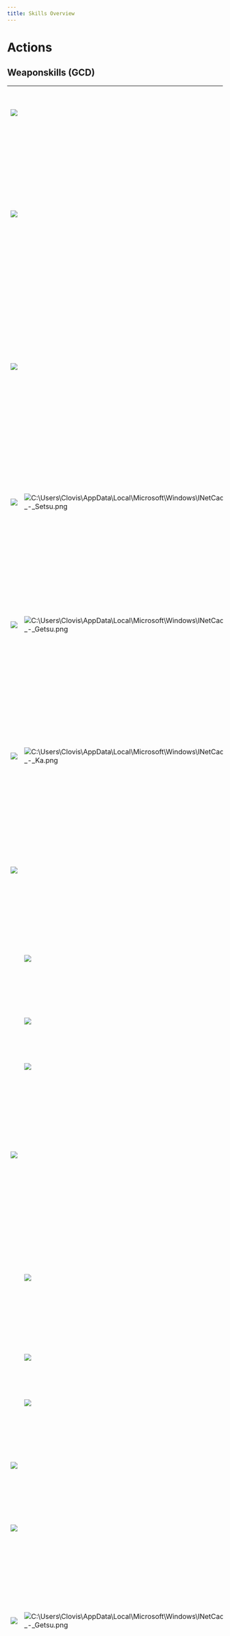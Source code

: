 ```yaml
---
title: Skills Overview
---
```

# Actions

## Weaponskills (GCD)

|                                             |                                                                                                                                                                                                                                                                                     |                                                                                                                                                                           |
| ------------------------------------------- | ----------------------------------------------------------------------------------------------------------------------------------------------------------------------------------------------------------------------------------------------------------------------------------- | ------------------------------------------------------------------------------------------------------------------------------------------------------------------------- |
| ![](https://xivapi.com/i/003000/003151.png) |                                                                                                                                                                                                                                                                                     | **Hakaze** <br>Single target combo starter. 200 potency. +5 Kenki.                                                                                                        |
| ![](https://xivapi.com/i/003000/003152.png) |                                                                                                                                                                                                                                                                                     | **Jinpu** <br>Single target second step combo. 100 potency, 320 potency if combo from Hakaze.<br>Combo Bonus: Increases damage dealt by 13% for 40s, +5 Kenki.            |
| ![](https://xivapi.com/i/003000/003156.png) |                                                                                                                                                                                                                                                                                     | **Shifu** <br>Single target second step combo. 100 potency, 320 potency if combo from Hakaze. <br>Combo Bonus: Reduces GCD and autoattack delay by 13% for 405, +5 Kenki. |
| ![](https://xivapi.com/i/003000/003166.png) | ![C:\\Users\\Clovis\\AppData\\Local\\Microsoft\\Windows\\INetCache\\Content.Word\\Sen\_-\_Setsu.png](https://lh6.googleusercontent.com/lW5486Um3Pv47vhQ8JbdZRN2hoXIOEj0mGBUN499CrqfPsbdmRGrEsD9qtyDzJSocNthd8tfnDa6jLKu_LdDQngUjBnFpeqv-pgAa57L_WuyxYH2JW6RcJzAXJ6y4TnAURE4csu3=s0) | **Yukikaze** <br>Single target second step combo. 100 potency, 360 potency if combo from Hakaze. <br>Combo Bonus: Setsu Sen, +15 Kenki.                                   |
| ![](https://xivapi.com/i/003000/003158.png) | ![C:\\Users\\Clovis\\AppData\\Local\\Microsoft\\Windows\\INetCache\\Content.Word\\Sen\_-\_Getsu.png](https://lh3.googleusercontent.com/vh7p32RLojf1eVxekvJgdXj61Q4h4w8FTI0f7K-8QtGKUQRpqBsgIPqjGvTIp8jl1EQEHtDCan8xoegKxMtxnHN94Ti4koHcV69g5liT5ExglUdUoxa7vkyRQF0bock5ZcTtnFzH=s0) | **Gekko** <br>Single target third step combo. 100 potency, 480 if combo from Jinpu. <br>Combo Bonus: Getsu Sen, +5 Kenki. +10 Kenki if Rear Combo.                        |
| ![](https://xivapi.com/i/003000/003164.png) | ![C:\\Users\\Clovis\\AppData\\Local\\Microsoft\\Windows\\INetCache\\Content.Word\\Sen\_-\_Ka.png](https://lh6.googleusercontent.com/jSAYprY7WsOG_OyYhh-kYdWo9El9MvFzNKO3Tv4a6GyON8h_i1ToYCAG8bnb-QeQAmhiftTf26kbDKTAG7yoWR7wK0D3VcltTG80NWZ46-y5zZoGuRkcol9hM_LjJljycbeOcYcG=s0)    | **Kasha** <br>Single target third step combo. 100 potency, 480 if combo from Shifu. <br>Combo Bonus: Ka Sen, +5 Kenki. +10 Kenki if Flank Combo.                          |
| ![](https://xivapi.com/i/003000/003159.png) |                                                                                                                                                                                                                                                                                     | **laijutsu** <br>1.3s casted Weaponskill. Effect depends on number of Sen held. <br>+1 Meditation stack (Max 3).                                                          |
|                                             | ![](https://xivapi.com/i/003000/003160.png)                                                                                                                                                                                                                                         | **Higanbana** <br>Single target 50s DOT, 250 potency initial hit, 40 potency ticks. Total 1050.                                                                           |
|                                             | ![](https://xivapi.com/i/003000/003161.png)                                                                                                                                                                                                                                         | **Tenka Goken** <br>AoE frontal cone, 360 potency.                                                                                                                        |
|                                             | ![](https://xivapi.com/i/003000/003162.png)                                                                                                                                                                                                                                         | **Midare Setsugekka** <br>Single target nuke, 800 potency.                                                                                                                |
| ![](https://xivapi.com/i/003000/003180.png) |                                                                                                                                                                                                                                                                                     | **Tsubame-gaeshi** <br>Ability, combos off laijutsu. Recasts previous laijutsu with higher potency. 60s CD. <br>+1 Meditation stack (Max 3).                              |
|                                             | ![](https://xivapi.com/i/003000/003181.png)                                                                                                                                                                                                                                         | **Kaeshi: Higanbana** <br> Single target 50s DOT, 375 potency initial hit, 60 potency ticks. Total 1575. <br>Does not stack with Higanbana.                               |
|                                             | ![](https://xivapi.com/i/003000/003182.png)                                                                                                                                                                                                                                         | **Kaeshi: Goken** <br>AoE frontal cone, 540 potency.                                                                                                                      |
|                                             | ![](https://xivapi.com/i/003000/003183.png)                                                                                                                                                                                                                                         | **Kaeshi: Setsugekka** <br>Single target nuke, 1200 potency.                                                                                                              |
| ![](https://xivapi.com/i/003000/003155.png) |                                                                                                                                                                                                                                                                                     | **Enpi**  <br>Single target ranged attack, 100 potency, 320 if combo (Yaten). +10 Kenki.                                                                                  |
| ![](https://xivapi.com/i/003000/003157.png) |                                                                                                                                                                                                                                                                                     | **Fuga** <br>AoE frontal cone, 100 potency. +5 Kenki.                                                                                                                     |
| ![](https://xivapi.com/i/003000/003163.png) | ![C:\\Users\\Clovis\\AppData\\Local\\Microsoft\\Windows\\INetCache\\Content.Word\\Sen\_-\_Getsu.png](https://lh3.googleusercontent.com/vh7p32RLojf1eVxekvJgdXj61Q4h4w8FTI0f7K-8QtGKUQRpqBsgIPqjGvTIp8jl1EQEHtDCan8xoegKxMtxnHN94Ti4koHcV69g5liT5ExglUdUoxa7vkyRQF0bock5ZcTtnFzH=s0) | **Mangetsu** <br> AoE in a circle around you, 100 potency, 160 if combo. <br>Combo Bonus: Getsu Sen, extends Jinpu buff by 15s (Max 40s). +10 Kenki.                      |
| ![](https://xivapi.com/i/003000/003165.png) | ![C:\\Users\\Clovis\\AppData\\Local\\Microsoft\\Windows\\INetCache\\Content.Word\\Sen\_-\_Ka.png](https://lh6.googleusercontent.com/jSAYprY7WsOG_OyYhh-kYdWo9El9MvFzNKO3Tv4a6GyON8h_i1ToYCAG8bnb-QeQAmhiftTf26kbDKTAG7yoWR7wK0D3VcltTG80NWZ46-y5zZoGuRkcol9hM_LjJljycbeOcYcG=s0)    | **Oka** <br> AoE in a circle around you, 100 potency, 160 if combo. <br>Combo Bonus: Ka Sen, extends Shifu buff by 15s (Max 40s). +10 Kenki.                              |

## Off GCDs

|                                             |     |                                                                                                   |
| ------------------------------------------- | --- | ------------------------------------------------------------------------------------------------- |
| ![](https://xivapi.com/i/003000/003179.png) |     | **Ikishoten** <br> +50 Kenki. Can only be used in combat. 60s CD.                                 |
| ![](https://xivapi.com/i/003000/003176.png) |     | **Hagakure** <br> Consumes all Sen, +10 Kenki for each consumed. 5s CD.                           |
| ![](https://xivapi.com/i/003000/003168.png) |     | **Hissatsu: Kaiten** <br> +50% potency to next Weaponskill. -20 Kenki. 15s CD.                    |
| ![](https://xivapi.com/i/003000/003173.png) |     | **Hissatsu: Shinten** <br> Single target attack, 320 potency. -25 Kenki. 15s CD.                  |
| ![](https://xivapi.com/i/003000/003177.png) |     | **Hissatsu: Guren** <br> Line AOE, 850 potency. -50 Kenki. 2m CD, shared with Senei.              |
| ![](https://xivapi.com/i/003000/003178.png) |     | **Hissatsu: Senei** <br> Single target nuke, 1100 potency. -50 Kenki. 2min CD, shared with Guren. |
| ![](https://xivapi.com/i/003000/003170.png) |     | **Hissatsu: Yaten** <br> 10-yalm backstep, 100 potency. Combos into Enpi. -10 Kenki. 10s CD.      |
| ![](https://xivapi.com/i/003000/003169.png) |     | **Hissatsu: Gyoten** <br> Dash to target (20-yalm range), 100 potency. -10 Kenki. 10s CD          |
| ![](https://xivapi.com/i/003000/003174.png) |     | **Hissatsu: Kyuten** <br> AoE in a circle around you, 150 potency. -25 Kenki. 15s CD.             |
| ![](https://xivapi.com/i/003000/003184.png) |     | **Shoha** <br> Single target attack, 400 potency. -3 Meditation stacks. 15s CD.                   |

## Buffs

|                                             |                                             |                                                                                                                                                                                                                                         |
| ------------------------------------------- | ------------------------------------------- | --------------------------------------------------------------------------------------------------------------------------------------------------------------------------------------------------------------------------------------- |
| ![](https://xivapi.com/i/003000/003167.png) |                                             | **Meikyo Shisui** <br> Allows use of 3 Weaponskills without combo requirements. Excludes laijutsu. 155 duration, 55s CD.                                                                                                                |
| ![](https://xivapi.com/i/003000/003172.png) |                                             | **Meditate** <br> Channeled Kenki and Meditation stack generation for 15s. Initial cast on the GCD. +10 Kenki (Max 50) and +1 Meditation stack (Max 3) per tick. Cancelled upon movement or action. Can only be used in combat. 60s CD. |
| ![](https://xivapi.com/i/003000/003153.png) |                                             | **Third Eye** <br> Reduces next damage taken by 10%. If hit, grants Open Eyes for 15s. 3s duration, 15s CD.                                                                                                                             |
|                                             | ![](https://xivapi.com/i/003000/003175.png) | **Hissatsu: Seigan** <br> Single target attack, 220 potency. Consumes Open Eyes. - 15 Kenki. 1s CD, shared with Merciful Eyes.                                                                                                          |
|                                             | ![](https://xivapi.com/i/003000/003171.png) | **Merciful Eyes** <br> Self heal, 200 potency. Consumes Open Eyes. 15s CD, shared with Seigan.                                                                                                                                          |

## Role Actions

All jobs also have a several role-specific actions that they can use

|                                             |     |                                                                                    |
| ------------------------------------------- | --- | ---------------------------------------------------------------------------------- |
| ![](https://xivapi.com/i/000000/000828.png) |     | **Feint** <br> Reduces target STR/DEX for 10s. 90s CD.                             |
| ![](https://xivapi.com/i/000000/000830.png) |     | **True North** <br> Eliminates positional requirements for 10s. 45s CD, 2 charges. |
| ![](https://xivapi.com/i/000000/000823.png) |     | **Bloodbath** <br> Heal for a portion of damage dealt for 20s. 90s CD.             |
| ![](https://xivapi.com/i/000000/000821.png) |     | **Second Wind** <br> Self heal, 500 potency. 120s CD.                              |
| ![](https://xivapi.com/i/000000/000824.png) |     | **Leg Sweep** <br> Stuns target enemy. 40s CD.                                     |
| ![](https://xivapi.com/i/000000/000822.png) |     | **Arm's Length** <br> Nullifies knockback and draw-in for 6s. 120s CD.             |